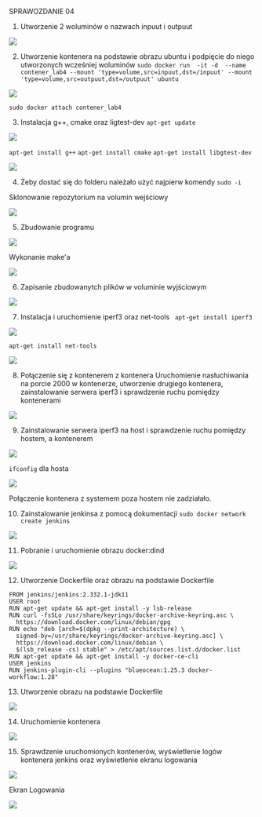 SPRAWOZDANIE 04

1. Utworzenie 2 woluminów o nazwach inpuut i outpuut

![](0.png)

2. Utworzenie kontenera na podstawie obrazu ubuntu i podpięcie do niego utworzonych wcześniej woluminów
`sudo docker run  -it -d  --name contener_lab4 --mount 'type=volume,src=inpuut,dst=/inpuut' --mount 'type=volume,src=outpuut,dst=/outpuut' ubuntu `

![](1.png)

`sudo docker attach contener_lab4`


3. Instalacja g++, cmake oraz ligtest-dev 
`apt-get update`

![](12.png)

`apt-get install g++`
`apt-get install cmake`
`apt-get install libgtest-dev`

![](2.png)

4. Żeby dostać się do folderu należało użyć najpierw komendy `sudo -i`

Sklonowanie repozytorium na volumin wejściowy

![](3.png)

5. Zbudowanie programu

![](4.png)

Wykonanie make'a

![](5.png)

6. Zapisanie zbudowanytch plików w voluminie wyjściowym

![](6.png)

7. Instalacja i uruchomienie iperf3 oraz net-tools
` apt-get install iperf3`

![](7.png)

`apt-get install net-tools`

![](8.png)

8. Połączenie się z kontenerem z kontenera
Uruchomienie nasłuchiwania na porcie 2000 w kontenerze, utworzenie drugiego kontenera, zainstalowanie serwera iperf3 i sprawdzenie ruchu pomiędzy kontenerami

![](9.png)

9. Zainstalowanie serwera iperf3 na host i sprawdzenie ruchu pomiędzy hostem, a kontenerem

![](10.png)

`ifconfig` dla hosta

![](11.png)

Połączenie kontenera z systemem poza hostem nie zadziałało.

10. Zainstalowanie jenkinsa z pomocą dokumentacji
`sudo docker network create jenkins`

![](13.png)

11. Pobranie i uruchomienie obrazu docker:dind

![](14.png)

12. Utworzenie Dockerfile oraz obrazu na podstawie Dockerfile

```
FROM jenkins/jenkins:2.332.1-jdk11
USER root
RUN apt-get update && apt-get install -y lsb-release
RUN curl -fsSLo /usr/share/keyrings/docker-archive-keyring.asc \
  https://download.docker.com/linux/debian/gpg
RUN echo "deb [arch=$(dpkg --print-architecture) \ 
  signed-by=/usr/share/keyrings/docker-archive-keyring.asc] \
  https://download.docker.com/linux/debian \ 
  $(lsb_release -cs) stable" > /etc/apt/sources.list.d/docker.list
RUN apt-get update && apt-get install -y docker-ce-cli
USER jenkins
RUN jenkins-plugin-cli --plugins "blueocean:1.25.3 docker-workflow:1.28"

```

13. Utworzenie obrazu na podstawie Dockerfile

![](15.png)

14. Uruchomienie kontenera

![](16.png)

15. Sprawdzenie uruchomionych kontenerów, wyświetlenie logów kontenera jenkins oraz wyświetlenie ekranu logowania

![](17.png)

Ekran Logowania

![](19.png)

